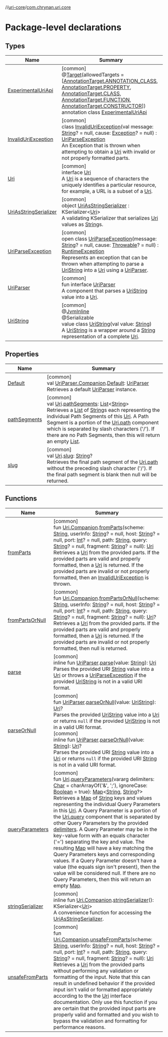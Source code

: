 //[uri-core](../../index.md)/[com.chrynan.uri.core](index.md)

# Package-level declarations

## Types

| Name | Summary |
|---|---|
| [ExperimentalUriApi](-experimental-uri-api/index.md) | [common]<br>@[Target](https://kotlinlang.org/api/core/kotlin-stdlib/kotlin.annotation/-target/index.html)(allowedTargets = [[AnnotationTarget.ANNOTATION_CLASS](https://kotlinlang.org/api/core/kotlin-stdlib/kotlin.annotation/-annotation-target/-a-n-n-o-t-a-t-i-o-n_-c-l-a-s-s/index.html), [AnnotationTarget.PROPERTY](https://kotlinlang.org/api/core/kotlin-stdlib/kotlin.annotation/-annotation-target/-p-r-o-p-e-r-t-y/index.html), [AnnotationTarget.CLASS](https://kotlinlang.org/api/core/kotlin-stdlib/kotlin.annotation/-annotation-target/-c-l-a-s-s/index.html), [AnnotationTarget.FUNCTION](https://kotlinlang.org/api/core/kotlin-stdlib/kotlin.annotation/-annotation-target/-f-u-n-c-t-i-o-n/index.html), [AnnotationTarget.CONSTRUCTOR](https://kotlinlang.org/api/core/kotlin-stdlib/kotlin.annotation/-annotation-target/-c-o-n-s-t-r-u-c-t-o-r/index.html)])<br>annotation class [ExperimentalUriApi](-experimental-uri-api/index.md) |
| [InvalidUriException](-invalid-uri-exception/index.md) | [common]<br>class [InvalidUriException](-invalid-uri-exception/index.md)(val message: [String](https://kotlinlang.org/api/core/kotlin-stdlib/kotlin/-string/index.html)? = null, cause: [Exception](https://kotlinlang.org/api/core/kotlin-stdlib/kotlin/-exception/index.html)? = null) : [UriParseException](-uri-parse-exception/index.md)<br>An Exception that is thrown when attempting to obtain a [Uri](-uri/index.md) with invalid or not properly formatted parts. |
| [Uri](-uri/index.md) | [common]<br>interface [Uri](-uri/index.md)<br>A [Uri](-uri/index.md) is a sequence of characters the uniquely identifies a particular resource, for example, a URL is a subset of a [Uri](-uri/index.md). |
| [UriAsStringSerializer](-uri-as-string-serializer/index.md) | [common]<br>object [UriAsStringSerializer](-uri-as-string-serializer/index.md) : KSerializer&lt;[Uri](-uri/index.md)&gt; <br>A validating KSerializer that serializes [Uri](-uri/index.md) values as [String](https://kotlinlang.org/api/core/kotlin-stdlib/kotlin/-string/index.html)s. |
| [UriParseException](-uri-parse-exception/index.md) | [common]<br>open class [UriParseException](-uri-parse-exception/index.md)(message: [String](https://kotlinlang.org/api/core/kotlin-stdlib/kotlin/-string/index.html)? = null, cause: [Throwable](https://kotlinlang.org/api/core/kotlin-stdlib/kotlin/-throwable/index.html)? = null) : [RuntimeException](https://kotlinlang.org/api/core/kotlin-stdlib/kotlin/-runtime-exception/index.html)<br>Represents an exception that can be thrown when attempting to parse a [UriString](-uri-string/index.md) into a [Uri](-uri/index.md) using a [UriParser](-uri-parser/index.md). |
| [UriParser](-uri-parser/index.md) | [common]<br>fun interface [UriParser](-uri-parser/index.md)<br>A component that parses a [UriString](-uri-string/index.md) value into a [Uri](-uri/index.md). |
| [UriString](-uri-string/index.md) | [common]<br>@[JvmInline](https://kotlinlang.org/api/core/kotlin-stdlib/kotlin.jvm/-jvm-inline/index.html)<br>@Serializable<br>value class [UriString](-uri-string/index.md)(val value: [String](https://kotlinlang.org/api/core/kotlin-stdlib/kotlin/-string/index.html))<br>A [UriString](-uri-string/index.md) is a wrapper around a [String](https://kotlinlang.org/api/core/kotlin-stdlib/kotlin/-string/index.html) representation of a complete [Uri](-uri/index.md). |

## Properties

| Name | Summary |
|---|---|
| [Default](-default.md) | [common]<br>val [UriParser.Companion](-uri-parser/-companion/index.md).[Default](-default.md): [UriParser](-uri-parser/index.md)<br>Retrieves a default [UriParser](-uri-parser/index.md) instance. |
| [pathSegments](path-segments.md) | [common]<br>val [Uri](-uri/index.md).[pathSegments](path-segments.md): [List](https://kotlinlang.org/api/core/kotlin-stdlib/kotlin.collections/-list/index.html)&lt;[String](https://kotlinlang.org/api/core/kotlin-stdlib/kotlin/-string/index.html)&gt;<br>Retrieves a [List](https://kotlinlang.org/api/core/kotlin-stdlib/kotlin.collections/-list/index.html) of [String](https://kotlinlang.org/api/core/kotlin-stdlib/kotlin/-string/index.html)s each representing the individual Path Segments of this [Uri](-uri/index.md). A Path Segment is a portion of the [Uri.path](-uri/path.md) component which is separated by slash characters ('/'). If there are no Path Segments, then this will return an empty [List](https://kotlinlang.org/api/core/kotlin-stdlib/kotlin.collections/-list/index.html). |
| [slug](slug.md) | [common]<br>val [Uri](-uri/index.md).[slug](slug.md): [String](https://kotlinlang.org/api/core/kotlin-stdlib/kotlin/-string/index.html)?<br>Retrieves the final path segment of the [Uri.path](-uri/path.md) without the preceding slash character ('/'). If the final path segment is blank then null will be returned. |

## Functions

| Name | Summary |
|---|---|
| [fromParts](from-parts.md) | [common]<br>fun [Uri.Companion](-uri/-companion/index.md).[fromParts](from-parts.md)(scheme: [String](https://kotlinlang.org/api/core/kotlin-stdlib/kotlin/-string/index.html), userInfo: [String](https://kotlinlang.org/api/core/kotlin-stdlib/kotlin/-string/index.html)? = null, host: [String](https://kotlinlang.org/api/core/kotlin-stdlib/kotlin/-string/index.html)? = null, port: [Int](https://kotlinlang.org/api/core/kotlin-stdlib/kotlin/-int/index.html)? = null, path: [String](https://kotlinlang.org/api/core/kotlin-stdlib/kotlin/-string/index.html), query: [String](https://kotlinlang.org/api/core/kotlin-stdlib/kotlin/-string/index.html)? = null, fragment: [String](https://kotlinlang.org/api/core/kotlin-stdlib/kotlin/-string/index.html)? = null): [Uri](-uri/index.md)<br>Retrieves a [Uri](-uri/index.md) from the provided parts. If the provided parts are valid and properly formatted, then a [Uri](-uri/index.md) is returned. If the provided parts are invalid or not properly formatted, then an [InvalidUriException](-invalid-uri-exception/index.md) is thrown. |
| [fromPartsOrNull](from-parts-or-null.md) | [common]<br>fun [Uri.Companion](-uri/-companion/index.md).[fromPartsOrNull](from-parts-or-null.md)(scheme: [String](https://kotlinlang.org/api/core/kotlin-stdlib/kotlin/-string/index.html), userInfo: [String](https://kotlinlang.org/api/core/kotlin-stdlib/kotlin/-string/index.html)? = null, host: [String](https://kotlinlang.org/api/core/kotlin-stdlib/kotlin/-string/index.html)? = null, port: [Int](https://kotlinlang.org/api/core/kotlin-stdlib/kotlin/-int/index.html)? = null, path: [String](https://kotlinlang.org/api/core/kotlin-stdlib/kotlin/-string/index.html), query: [String](https://kotlinlang.org/api/core/kotlin-stdlib/kotlin/-string/index.html)? = null, fragment: [String](https://kotlinlang.org/api/core/kotlin-stdlib/kotlin/-string/index.html)? = null): [Uri](-uri/index.md)?<br>Retrieves a [Uri](-uri/index.md) from the provided parts. If the provided parts are valid and properly formatted, then a [Uri](-uri/index.md) is returned. If the provided parts are invalid or not properly formatted, then null is returned. |
| [parse](parse.md) | [common]<br>inline fun [UriParser](-uri-parser/index.md).[parse](parse.md)(value: [String](https://kotlinlang.org/api/core/kotlin-stdlib/kotlin/-string/index.html)): [Uri](-uri/index.md)<br>Parses the provided URI [String](https://kotlinlang.org/api/core/kotlin-stdlib/kotlin/-string/index.html) value into a [Uri](-uri/index.md) or throws a [UriParseException](-uri-parse-exception/index.md) if the provided [UriString](-uri-string/index.md) is not in a valid URI format. |
| [parseOrNull](parse-or-null.md) | [common]<br>fun [UriParser](-uri-parser/index.md).[parseOrNull](parse-or-null.md)(value: [UriString](-uri-string/index.md)): [Uri](-uri/index.md)?<br>Parses the provided [UriString](-uri-string/index.md) value into a [Uri](-uri/index.md) or returns `null` if the provided [UriString](-uri-string/index.md) is not in a valid URI format.<br>[common]<br>inline fun [UriParser](-uri-parser/index.md).[parseOrNull](parse-or-null.md)(value: [String](https://kotlinlang.org/api/core/kotlin-stdlib/kotlin/-string/index.html)): [Uri](-uri/index.md)?<br>Parses the provided URI [String](https://kotlinlang.org/api/core/kotlin-stdlib/kotlin/-string/index.html) value into a [Uri](-uri/index.md) or returns `null` if the provided URI [String](https://kotlinlang.org/api/core/kotlin-stdlib/kotlin/-string/index.html) is not in a valid URI format. |
| [queryParameters](query-parameters.md) | [common]<br>fun [Uri](-uri/index.md).[queryParameters](query-parameters.md)(vararg delimiters: [Char](https://kotlinlang.org/api/core/kotlin-stdlib/kotlin/-char/index.html) = charArrayOf('&amp;', ';'), ignoreCase: [Boolean](https://kotlinlang.org/api/core/kotlin-stdlib/kotlin/-boolean/index.html) = true): [Map](https://kotlinlang.org/api/core/kotlin-stdlib/kotlin.collections/-map/index.html)&lt;[String](https://kotlinlang.org/api/core/kotlin-stdlib/kotlin/-string/index.html), [String](https://kotlinlang.org/api/core/kotlin-stdlib/kotlin/-string/index.html)?&gt;<br>Retrieves a [Map](https://kotlinlang.org/api/core/kotlin-stdlib/kotlin.collections/-map/index.html) of [String](https://kotlinlang.org/api/core/kotlin-stdlib/kotlin/-string/index.html) keys and values representing the individual Query Parameters in this [Uri](-uri/index.md). A Query Parameter is a portion of the [Uri.query](-uri/query.md) component that is separated by other Query Parameters by the provided [delimiters](query-parameters.md). A Query Parameter may be in the key-value form with an equals character ('=') separating the key and value. The resulting [Map](https://kotlinlang.org/api/core/kotlin-stdlib/kotlin.collections/-map/index.html) will have a key matching the Query Parameters keys and corresponding values. If a Query Parameter doesn't have a value (the equals sign isn't present), then the value will be considered null. If there are no Query Parameters, then this will return an empty [Map](https://kotlinlang.org/api/core/kotlin-stdlib/kotlin.collections/-map/index.html). |
| [stringSerializer](string-serializer.md) | [common]<br>inline fun [Uri.Companion](-uri/-companion/index.md).[stringSerializer](string-serializer.md)(): KSerializer&lt;[Uri](-uri/index.md)&gt;<br>A convenience function for accessing the [UriAsStringSerializer](-uri-as-string-serializer/index.md). |
| [unsafeFromParts](unsafe-from-parts.md) | [common]<br>fun [Uri.Companion](-uri/-companion/index.md).[unsafeFromParts](unsafe-from-parts.md)(scheme: [String](https://kotlinlang.org/api/core/kotlin-stdlib/kotlin/-string/index.html), userInfo: [String](https://kotlinlang.org/api/core/kotlin-stdlib/kotlin/-string/index.html)? = null, host: [String](https://kotlinlang.org/api/core/kotlin-stdlib/kotlin/-string/index.html)? = null, port: [Int](https://kotlinlang.org/api/core/kotlin-stdlib/kotlin/-int/index.html)? = null, path: [String](https://kotlinlang.org/api/core/kotlin-stdlib/kotlin/-string/index.html), query: [String](https://kotlinlang.org/api/core/kotlin-stdlib/kotlin/-string/index.html)? = null, fragment: [String](https://kotlinlang.org/api/core/kotlin-stdlib/kotlin/-string/index.html)? = null): [Uri](-uri/index.md)<br>Retrieves a [Uri](-uri/index.md) from the provided parts without performing any validation or formatting of the input. Note that this can result in undefined behavior if the provided input isn't valid or formatted appropriately according to the the [Uri](-uri/index.md) interface documentation. Only use this function if you are certain that the provided input parts are properly valid and formatted and you wish to bypass the validation and formatting for performance reasons. |
